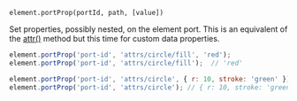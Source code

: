 <pre class="docs-method-signature"><code>element.portProp(portId, path, [value])</code></pre>

Set properties, possibly nested, on the element port. This is an equivalent of the <a href="#dia.Element.prototype.attr">attr()</a> method but this time for custom data properties.

```javascript
element.portProp('port-id', 'attrs/circle/fill', 'red');
element.portProp('port-id', 'attrs/circle/fill');  // 'red'

element.portProp('port-id', 'attrs/circle', { r: 10, stroke: 'green' });
element.portProp('port-id', 'attrs/circle'); // { r: 10, stroke: 'green', fill: 'red' }

```
